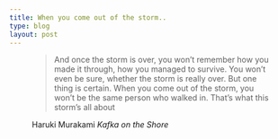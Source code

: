 ```yaml
---
title: When you come out of the storm..
type: blog
layout: post
---
```


<figure>
    <blockquote class="blockquote">
        <p>And once the storm is over, you won’t remember how you made it through, how you managed to survive. You won’t even be sure, whether the storm is really over. But one thing is certain. When you come out of the storm, you won’t be the same person who walked in. That’s what this storm’s all about</p>
    </blockquote>
    <figcaption class="blockquote-footer">
        Haruki Murakami <cite title="Source Title">Kafka on the Shore</cite>
    </figcaption>
</figure>